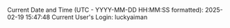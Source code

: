 Current Date and Time (UTC - YYYY-MM-DD HH:MM:SS formatted): 2025-02-19 15:47:48
Current User's Login: luckyaiman
